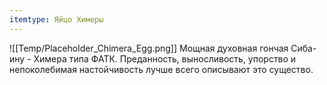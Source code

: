 ```yaml
---
itemtype: Яйцо Химеры
---
```

![[Temp/Placeholder_Chimera_Egg.png]]
Мощная духовная гончая Сиба-ину - Химера типа ФАТК. Преданность, выносливость, упорство и непоколебимая настойчивость лучше всего описывают это существо.
